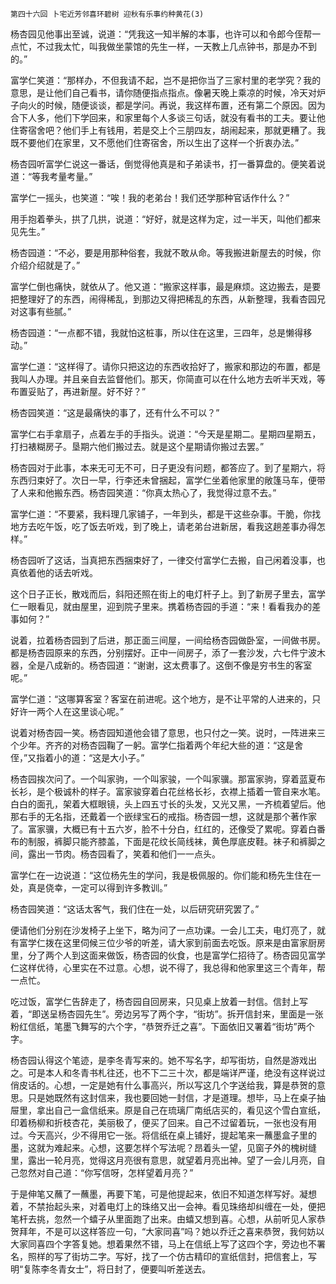     第四十六回 卜宅近芳邻喜环碧树 迎秋有乐事约种黄花(3) 

   杨杏园见他事出至诚，说道：“凭我这一知半解的本事，也许可以和令郎今侄帮一点忙，不过我太忙，叫我做坐蒙馆的先生一样，一天教上几点钟书，那是办不到的。”

   富学仁笑道：“那样办，不但我请不起，岂不是把你当了三家村里的老学究？我的意思，是让他们自己看书，请你随便指点指点。像暑天晚上乘凉的时候，冷天对炉子向火的时候，随便谈谈，都是学问。再说，我这样布置，还有第二个原因。因为合下人多，他们下学回来，和家里每个人多谈三句话，就没有看书的工夫。要让他住寄宿舍吧？他们手上有钱用，若是交上个三朋四友，胡闹起来，那就更糟了。我既不要他们在家里，又不愿他们住寄宿舍，所以生出了这样一个折衷办法。”

   杨杏园听富学仁说这一番话，倒觉得他真是和子弟读书，打一番算盘的。便笑着说道：“等我考量考量。”

   富学仁一摇头，也笑道：“唉！我的老弟台！我们还学那种官话作什么？”

   用手抱着拳头，拱了几拱，说道：“好好，就是这样为定，过一半天，叫他们都来见先生。”

   杨杏园道：“不必，要是用那种俗套，我就不敢从命。等我搬进新屋去的时候，你介绍介绍就是了。”

   富学仁倒也痛快，就依从了。他又道：“搬家这样事，最是麻烦。这边搬去，是要把整理好了的东西，闹得稀乱，到那边又得把稀乱的东西，从新整理，我看杏园兄对这事有些腻。”

   杨杏园道：“一点都不错，我就怕这桩事，所以住在这里，三四年，总是懒得移动。”

   富学仁道：“这样得了。请你只把这边的东西收拾好了，搬家和那边的布置，都是我叫人办理。并且亲自去监督他们。那天，你简直可以在什么地方去听半天戏，等布置妥贴了，再进新屋。好不好？”

   杨杏园笑道：“这是最痛快的事了，还有什么不可以？”

   富学仁右手拿扇子，点着左手的手指头。说道：“今天是星期二。星期四星期五，打扫裱糊房子。垦期六他们搬过去。就是这个星期请你搬过去罢。”

   杨杏园对于此事，本来无可无不可，日子更没有问题，都答应了。到了星期六，将东西归束好了。次日一早，行李还未曾捆起，富学仁坐着他家里的敞篷马车，便带了人来和他搬东西。杨杏园笑道：“你真太热心了，我觉得过意不去。”

   富学仁道：“不要紧，我料理几家铺子，一年到头，都是干这些杂事。干脆，你找地方去吃午饭，吃了饭去听戏，到了晚上，请老弟台进新居，看我这趟差事办得怎样。”

   杨杏园听了这话，当真把东西捆束好了，一律交付富学仁去搬，自己闲着没事，也真依着他的话去听戏。

   这个日子正长，散戏而后，斜阳还照在街上的电灯杆子上。到了新房子里去，富学仁一眼看见，就由屋里，迎到院子里来。携着杨杏园的手道：“来！看看我办的差事如何？”

   说着，拉着杨杏园到了后进，那正面三间屋，一间给杨杏园做卧室，一间做书房。都是杨杏园原来的东西，分别摆好。正中一间房子，添了一套沙发，六七件宁波木器，全是八成新的。杨杏园道：“谢谢，这太费事了。这倒不像是穷书生的客室呢。”

   富学仁道：“这哪算客室？客室在前进呢。这个地方，是不让平常的人进来的，只好许一两个人在这里谈心呢。”

   说着对杨杏园一笑。杨杏园知道他会错了意思，也只付之一笑。说时，一阵进来三个少年。齐齐的对杨杏园鞠了一躬。富学仁指着两个年纪大些的道：“这是舍侄，”又指着小的道：“这是大小子。”

   杨杏园挨次问了。一个叫家驹，一个叫家骏，一个叫家骥。那富家驹，穿着蓝夏布长衫，是个极诚朴的样子。富家骏穿着白花丝格长衫，衣襟上插着一管自来水笔。白白的面孔，架着大框眼镜，头上四五寸长的头发，又光又黑，一齐梳着望后。他那右手的无名指，还戴着一个嵌绿宝石的戒指。杨杏园一想，这就是那个著作家了。富家骥，大概已有十五六岁，脸不十分白，红红的，还像受了累呢。穿着白番布的制服，裤脚只能齐膝盖，下面是花纹长简线袜，黄色厚底皮鞋。袜子和裤脚之间，露出一节肉。杨杏园看了，笑着和他们一一点头。

   富学仁在一边说道：“这位杨先生的学问，我是极佩服的。你们能和杨先生住在一处，真是侥幸，一定可以得到许多教训。”

   杨杏园笑道：“这话太客气，我们住在一处，以后研究研究罢了。”

   便请他们分别在沙发椅子上坐下，略为问了一点功课。一会儿工夫，电灯亮了，就有富学仁拨在这里伺候三位少爷的听差，请大家到前面去吃饭。原来是由富家厨房里，分了两个人到这面来做饭，杨杏园的伙食，也是富学仁招待了。杨杏园见富学仁这样优待，心里实在不过意。心想，说不得了，我总得和他家里这三个青年，帮一点忙。

   吃过饭，富学仁告辞走了，杨杏园自回房来，只见桌上放着一封信。信封上写着，“即送呈杨杏园先生”。旁边另写了两个字，“街坊”。拆开信封来，里面是一张粉红信纸，笔墨飞舞写的六个字，“恭贺乔迁之喜”。下面依旧又署着“街坊”两个字。

   杨杏园认得这个笔迹，是李冬青写来的。她不写名字，却写街坊，自然是游戏出之。可是本人和冬青书札往还，也不下二三十次，都是端详严谨，绝没有这样说过俏皮话的。心想，一定是她有什么事高兴，所以写这几个字送给我，算是恭贺的意思。只是她既然有这封信来，我也要回她一封信，才是道理。想毕，马上在桌子抽屉里，拿出自己一盒信纸来。原是自己在琉璃厂南纸店买的，看见这个雪白宣纸，印着杨柳和折枝杏花，美丽极了，便买了回来。自己不过留着玩，一张也没有用过。今天高兴，少不得用它一张。将信纸在桌上铺好，提起笔来一蘸墨盒子里的墨，这就为难起来。心想，这要怎样个写法呢？昂着头一望，见窗子外的槐树缝里，露出一轮月亮，觉得这月亮很有意思，就望着月亮出神。望了一会儿月亮，自己忽然对自己道：“你写信呀，怎样望着月亮？”

   于是伸笔又蘸了一蘸墨，再要下笔，可是他提起来，依旧不知道怎样写好。凝想着，不禁抬起头来，对着电灯上的珠络又出一会神。看见珠络却纠缠在一处，便把笔杆去挑，忽然一个蟢子从里面跑了出来。由蟢又想到喜。心想，从前听见人家恭贺拜年，不是可以这样答应一句，“大家同喜”吗？她以乔迁之喜来恭贺，我何妨以大家同喜四个字答复她。想着果然不错，马上在信纸上写了这四个字，旁边也不署名，照样的写了街坊二字。写好，找了一个仿古精印的宣纸信封，把信套上，写明“复陈李冬青女士”，将日封了，便要叫听差送去。

